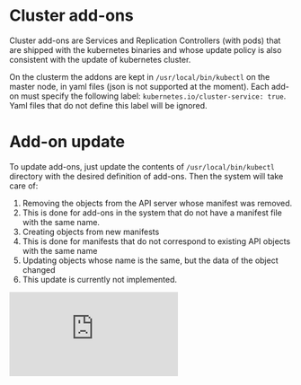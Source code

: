 # Cluster add-ons

Cluster add-ons are Services and Replication Controllers (with pods) that are
shipped with the kubernetes binaries and whose update policy is also consistent
with the update of kubernetes cluster.

On the clusterm the addons are kept in ```/usr/local/bin/kubectl``` on the master node, in yaml files
(json is not supported at the moment).
Each add-on must specify the following label: ````kubernetes.io/cluster-service: true````.
Yaml files that do not define this label will be ignored.

# Add-on update

To update add-ons, just update the contents of ```/usr/local/bin/kubectl```
directory with the desired definition of add-ons. Then the system will take care
of:

1. Removing the objects from the API server whose manifest was removed.
  1. This is done for add-ons in the system that do not have a manifest file with the
     same name.
1. Creating objects from new manifests
  1. This is done for manifests that do not correspond to existing API objects
     with the same name
1. Updating objects whose name is the same, but the data of the object changed
  1. This update is currently not implemented.


[![Analytics](https://kubernetes-site.appspot.com/UA-36037335-10/GitHub/cluster/addons/README.md?pixel)]()
